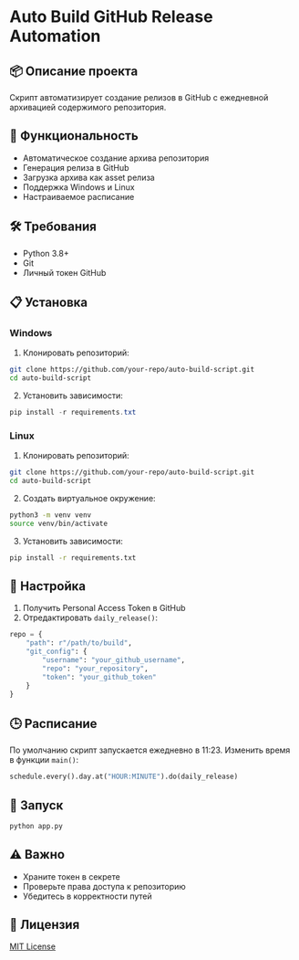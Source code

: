 # Auto Build GitHub Release Automation

## 📦 Описание проекта

Скрипт автоматизирует создание релизов в GitHub с ежедневной архивацией содержимого репозитория.

## 🚀 Функциональность

- Автоматическое создание архива репозитория
- Генерация релиза в GitHub
- Загрузка архива как asset релиза
- Поддержка Windows и Linux
- Настраиваемое расписание

## 🛠 Требования

- Python 3.8+
- Git
- Личный токен GitHub

## 📋 Установка

### Windows

1. Клонировать репозиторий:
```bash
git clone https://github.com/your-repo/auto-build-script.git
cd auto-build-script
```

2. Установить зависимости:
```powershell
pip install -r requirements.txt
```

### Linux

1. Клонировать репозиторий:
```bash
git clone https://github.com/your-repo/auto-build-script.git
cd auto-build-script
```

2. Создать виртуальное окружение:
```bash
python3 -m venv venv
source venv/bin/activate
```

3. Установить зависимости:
```bash
pip install -r requirements.txt
```

## 🔧 Настройка

1. Получить Personal Access Token в GitHub
2. Отредактировать `daily_release()`:
```python
repo = {
    "path": r"/path/to/build", 
    "git_config": {
        "username": "your_github_username",
        "repo": "your_repository",
        "token": "your_github_token"
    }
}
```

## 🕒 Расписание

По умолчанию скрипт запускается ежедневно в 11:23. Изменить время в функции `main()`:
```python
schedule.every().day.at("HOUR:MINUTE").do(daily_release)
```

## 🐍 Запуск

```bash
python app.py
```

## ⚠️ Важно

- Храните токен в секрете
- Проверьте права доступа к репозиторию
- Убедитесь в корректности путей

## 📄 Лицензия

[MIT License](https://github.com/themaster1970sf/AutoBuildRepo/blob/main/LICENSE)
